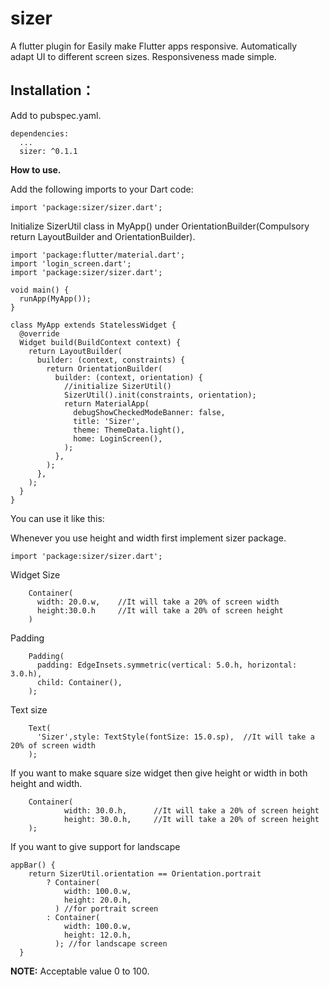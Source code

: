 # sizer

A flutter plugin for Easily make Flutter apps responsive. Automatically adapt UI to different screen sizes. Responsiveness made simple.

## Installation：
Add to pubspec.yaml.
```
dependencies:
  ...
  sizer: ^0.1.1
```

**How to use.**

Add the following imports to your Dart code: 
```
import 'package:sizer/sizer.dart';
```


Initialize SizerUtil class in MyApp() under OrientationBuilder(Compulsory return LayoutBuilder and OrientationBuilder).


```
import 'package:flutter/material.dart';
import 'login_screen.dart';
import 'package:sizer/sizer.dart';

void main() {
  runApp(MyApp());
}

class MyApp extends StatelessWidget {
  @override
  Widget build(BuildContext context) {
    return LayoutBuilder(
      builder: (context, constraints) {
        return OrientationBuilder(
          builder: (context, orientation) {
            //initialize SizerUtil()
            SizerUtil().init(constraints, orientation);  
            return MaterialApp(
              debugShowCheckedModeBanner: false,
              title: 'Sizer',
              theme: ThemeData.light(),
              home: LoginScreen(),
            );
          },
        );
      },
    );
  }
}
```

You can use it like this: 

Whenever you use height and width first implement sizer package.
```
import 'package:sizer/sizer.dart';
```

Widget Size
```
    Container(
      width: 20.0.w,    //It will take a 20% of screen width
      height:30.0.h     //It will take a 20% of screen height
    )
```

Padding
```
    Padding(
      padding: EdgeInsets.symmetric(vertical: 5.0.h, horizontal: 3.0.h),
      child: Container(),
    );
```

Text size
```
    Text(
      'Sizer',style: TextStyle(fontSize: 15.0.sp),  //It will take a 20% of screen width
    );
```

If you want to make square size widget then give height or width in both height and width.
```
    Container(
            width: 30.0.h,      //It will take a 20% of screen height
            height: 30.0.h,     //It will take a 20% of screen height
    );
```

If you want to give support for landscape
```
appBar() {
    return SizerUtil.orientation == Orientation.portrait
        ? Container(
            width: 100.0.w,
            height: 20.0.h,
          ) //for portrait screen
        : Container(
            width: 100.0.w,
            height: 12.0.h,
          ); //for landscape screen
  }
```

**NOTE:** Acceptable value 0 to 100.